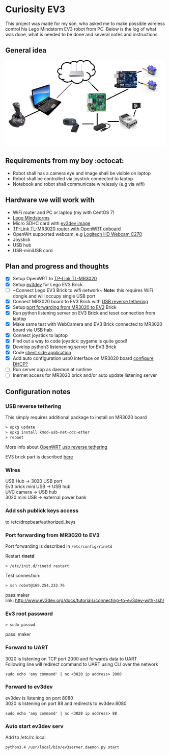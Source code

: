 # Curiosity EV3
This project was made for my son, who asked me to make possible wireless control his Lego Mindstorm EV3 robot from PC.
Below is the log of what was done, what is needed to be done and several notes and instructions.

## General idea
![legowrt idea](images/legowrt.jpg)

## Requirements from my boy :octocat:
* Robot shall has a camera eye and image shall be visible on laptop
* Robot shall be controlled via joystick connected to laptop
* Notebook and robot shall communicate wirelessly (e.g via wifi)

## Hardware we will work with
* WiFi router and PC or laptop (my with CentOS 7)
* [Lego Mindstorms](https://www.lego.com/mindstorms/)
* Micro SDHC card with [ev3dev image](http://www.ev3dev.org/docs/getting-started/)
* [TP-Link TL-MR3020 router with OpenWRT onboard](https://wiki.openwrt.org/toh/tp-link/tl-mr3020)
* OpenWrt supported webcam, e.g [Logitech HD Webcam C270](http://www.logitech.com/en-us/product/hd-webcam-c270)
* Joystick 
* USB hub
* USB-miniUSB cord

## Plan and progress and thoughts
- [x] Setup OpenWRT to [TP-Link TL-MR3020](https://wiki.openwrt.org/toh/tp-link/tl-mr3020)
- [x] Setup [ev3dev](http://www.ev3dev.org/docs/getting-started/) for Lego EV3 Brick
- [ ] ~Connect Lego EV3 Brick to wifi network~ **Note:** this requires WiFi dongle and will occupy single USB port
- [x] Connect MR3020 board to EV3 Brick with [USB reverse tethering](#USB-reverse-tethering)
- [x] Setup [port forwarding from MR3020 to EV3](#Port-forwarding-from-MR3020-to-EV3) Brick
- [x] Run python listening server on EV3 Brick and teset connection from laptop 
- [x] Make same test with WebCamera and EV3 Brick connected to MR3020 board via USB hab
- [x] Connect joystick to laptop
- [x] Find out a way to code joystick: pygame is quite good!
- [x] Develop python3 listenening server for EV3 Brick
- [x] Code [client side application](src/client)
- [x] Add auto configuration usb0 interface on MR3020 board [configure DHCP?](http://en.qi-hardware.com/wiki/Ethernet_over_USB#Editing-the-Host's-Network-Configuration)
- [ ] Run server app as daemon at runtime
- [ ] Inernet access for MR3020 brick and/or auto update listening server

## Configuration notes
### USB reverse tethering
This simply requires additional package to install on MR3020 board
```shell
> opkg update
> opkg install kmod-usb-net-cdc-ether
> reboot
```
More info about [OpenWRT usb reverse tethering](https://wiki.openwrt.org/doc/howto/usb.reverse.tethering)

EV3 brick part is described [here](http://www.ev3dev.org/docs/tutorials/connecting-to-the-internet-via-usb/)

### Wires
USB Hub -> 3020 USB port  
Ev3 brick mini USB -> USB hub  
UVC camera -> USB hub  
3020 mini USB -> external power bank  

### Add ssh publick keys access
to /etc/dropbear/authorized_keys

### Port forwarding from MR3020 to EV3
Port forwarding is described in ```/etc/config/rinetd``` 

Restart **rinetd**
```
> /etc/init.d/rinetd restart
```

Test connection:
```
> ssh robot@169.254.233.76
```
pass:maker  
link: http://www.ev3dev.org/docs/tutorials/connecting-to-ev3dev-with-ssh/

### Ev3 root password
```
> sudo passwd
```
pass: maker

### Forward to UART
3020 is listening on TCP port 2000 and forwards data to UART  
Following line will redirect command to UART using CLI over the network
```
sudo echo 'any command' | nc <3020 ip address> 2000
```

### Forward to ev3dev
ev3dev is listening on port 8080  
3020 is listening on port 88 and redirects to ev3dev:8080
```
sudo echo 'any command' | nc <3020 ip address> 88
```

### Auto start ev3dev serv
Add to /etc/rc.local
```
python3.4 /usr/local/bin/ev3server.daemon.py start
```

